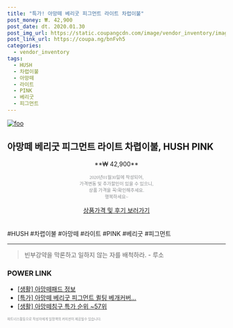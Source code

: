 ```yaml
--- 
title: "특가! 아망떼 베리굿 피그먼트 라이트 차렵이불" 
post_money: ₩. 42,900 
post_date: dt. 2020.01.30 
post_img_url: https://static.coupangcdn.com/image/vendor_inventory/images/2018/04/27/12/3/f43d965f-1bfa-436b-84ef-35704cad5907.jpg 
post_link_url: https://coupa.ng/bnFvh5 
categories: 
  - vendor_inventory 
tags: 
  - HUSH 
  - 차렵이불 
  - 아망떼 
  - 라이트 
  - PINK 
  - 베리굿 
  - 피그먼트 
--- 
```

[![foo](https://static.coupangcdn.com/image/vendor_inventory/images/2018/04/27/12/3/f43d965f-1bfa-436b-84ef-35704cad5907.jpg)](https://coupa.ng/bnFvh5) 

## 아망떼 베리굿 피그먼트 라이트 차렵이불, HUSH PINK 
<p style="text-align: center;">**₩ 42,900**</p> 
<p style="text-align: center;"><span style="color: #898c8f; font-family: Georgia,Times,serif; font-size: 0.75em;">2020년01월30일에 작성되어, <br>가격변동 및 추가할인이 있을 수 있으니,<br> 상품 가격을 꼭!확인해주세요.<br>행복하세요~</span> 
</p>	 
<div markdown="0" style="text-align: center;"><a href="https://coupa.ng/bnFvh5" class="btn btn--success">상품가격 및 후기 보러가기</a></div> 
<br><br> 
  #HUSH #차렵이불 #아망떼 #라이트 #PINK #베리굿 #피그먼트 
<hr> 

> 빈부강약을 막론하고 일하지 않는 자를 배척하라. - 루소 


### POWER LINK

* <a href="https://blog.naver.com/santokki14/221775710254" target="_blank"> [생활] 아망떼패드 정보 </a>
* <a href="https://blog.naver.com/sakai111/221789654676" target="_blank">[특가] 아망떼 베리굿 피그먼트 퀼팅 베개커버...</a>
* <a href="https://blog.naver.com/sakai111/221786107942" target="_blank"> [생활] 아망떼침구 특가 순위 ~57위</a>

<span style="color: #898c8f; font-family: Georgia,Times,serif; font-size: 0.55em;">파트너스활동으로 작성자에게 일정액의 커미션이 제공될수 있습니다.</span> 

